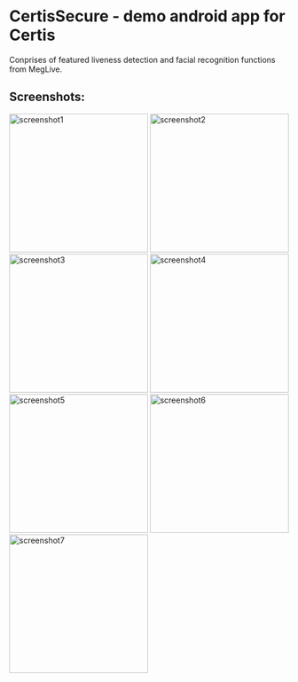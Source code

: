 CertisSecure - demo android app for Certis
==========================================

Conprises of featured liveness detection and facial recognition functions from MegLive.

<h2>Screenshots:</h2>
<div class="row">
<img src="https://user-images.githubusercontent.com/35849747/53695192-38c08880-3df3-11e9-9332-2279b138c303.jpg" title="screenshot1" width="250px" />
<img src="https://user-images.githubusercontent.com/35849747/53694951-39a3eb00-3df0-11e9-8229-b2b225e8009b.jpg" title="screenshot2" width="250px" />
<img src="https://user-images.githubusercontent.com/35849747/53694952-39a3eb00-3df0-11e9-92eb-ec626be6cf78.jpg" title="screenshot3" width="250px" />
<img src="https://user-images.githubusercontent.com/35849747/53695194-3eb66980-3df3-11e9-9821-2d3771ecd328.jpg" title="screenshot4" width="250px" />
<img src="https://user-images.githubusercontent.com/35849747/53694954-3a3c8180-3df0-11e9-8427-b12bf6110f22.jpg" title="screenshot5" width="250px" />
<img src="https://user-images.githubusercontent.com/35849747/53694955-3ad51800-3df0-11e9-8cc0-226f8d4f5777.jpg" title="screenshot6" width="250px" />
<img src="https://user-images.githubusercontent.com/35849747/53695139-c51e7b80-3df2-11e9-8b95-3ebc3009cede.jpg" title="screenshot7" width="250px" />
</div>
